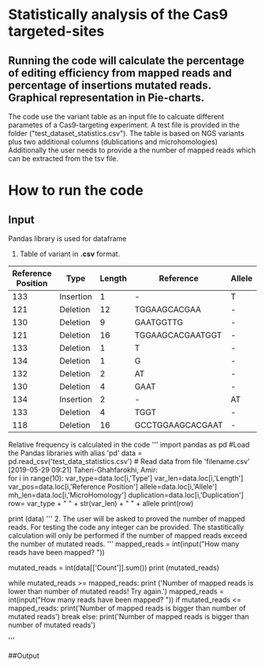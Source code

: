 # Statistically analysis of the Cas9 targeted-sites
## Running the code will calculate the percentage of editing efficiency from mapped reads and percentage of insertions mutated reads. Graphical representation in Pie-charts. 

The code use the variant table as an input file to calcuate different parametes of a Cas9-targeting experiment. 
A test file is provided in the folder ("test_dataset_statistics.csv"). The table is based on NGS variants plus two additional columns (dublications and microhomologies)
Additionally the user needs to provide a the number of mapped reads which can be extracted from the tsv file. 

# How to run the code
## Input
Pandas library is used for dataframe

1. Table of variant in **.csv** format.

|	Reference Position	|	Type	|	Length	|	Reference	|	Allele	|	Count	|	MicroHomology	|	Duplication	|	Rel. Freq.	|
|	------------------- 	|	----------	|	-------	|	-----------------	|	------	|	-----	|	-------------	|	-----------	|	----------	|
|	133	|	Insertion	|	1	|	-	|	T	|	6594	|		|	Detected	|	35.48213517	|
|	121	|	Deletion	|	12	|	TGGAAGCACGAA	|	-	|	1227	|	3	|		|	6.602453724	|
|	130	|	Deletion	|	9	|	GAATGGTTG	|	-	|	854	|	3	|		|	4.595350839	|
|	121	|	Deletion	|	16	|	TGGAAGCACGAATGGT	|	-	|	820	|	5	|		|	4.412397762	|
|	133	|	Deletion	|	1	|	T	|	-	|	689	|		|		|	3.707490314	|
|	134	|	Deletion	|	1	|	G	|	-	|	687	|		|		|	3.696728368	|
|	132	|	Deletion	|	2	|	AT	|	-	|	624	|	0	|		|	3.357727077	|
|	130	|	Deletion	|	4	|	GAAT	|	-	|	515	|	0	|		|	2.771201033	|
|	134	|	Insertion	|	2	|	-	|	AT	|	498	|		|	Detected	|	2.679724494	|
|	133	|	Deletion	|	4	|	TGGT	|	-	|	421	|	3	|		|	2.265389582	|
|	118	|	Deletion	|	16	|	GCCTGGAAGCACGAAT	|	-	|	375	|	0	|		|	2.01786483	|

Relative frequency is calculated in the code
'''
import pandas as pd #Load the Pandas libraries with alias 'pd' 
data = pd.read_csv('test_data_statistics.csv') # Read data from file 'filename.csv' [‎2019-‎05-‎29 09:21]  Taheri-Ghahfarokhi, Amir:  
for i in range(10):
    var_type=data.loc[i,'Type']
    var_len=data.loc[i,'Length']
    var_pos=data.loc[i,'Reference Position']
    allele=data.loc[i,'Allele']
    mh_len=data.loc[i,'MicroHomology']
    duplication=data.loc[i,'Duplication']
    row= var_type + " " + str(var_len) + " " + allele
    print(row) 

print (data)
'''
2. The user will be asked to proved the number of mapped reads. For testing the code any integer can be provided. 
The stastitically calculation will only be performed if the number of mapped reads exceed the number of mutated reads. 
'''
mapped_reads = int(input("How many reads have been mapped? "))

mutated_reads = int(data[['Count']].sum())
print (mutated_reads)


while mutated_reads >= mapped_reads:
    print ('Number of mapped reads is lower than number of mutated reads! Try again.')
    mapped_reads = int(input("How many reads have been mapped? "))
    if mutated_reads <= mapped_reads:
        print('Number of mapped reads is bigger than number of mutated reads')
        break
else:
    print('Number of mapped reads is bigger than number of mutated reads')
    
'''

##Output

